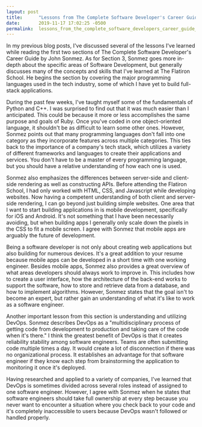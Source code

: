 ```yaml
---
layout: post
title:      "Lessons from The Complete Software Developer's Career Guide - Part 3"
date:       2019-11-17 17:02:25 -0500
permalink:  lessons_from_the_complete_software_developers_career_guide_-_part_3
---
```



In my previous blog posts, I've discussed several of the lessons I've learned while reading the first two sections of The Complete Software Developer's Career Guide by John Sonmez. As for Section 3, Sonmez goes more in-depth about the specific areas of Software Development, but generally discusses many of the concepts and skills that I've learned at The Flatiron School. He begins the section by covering the major programming languages used in the tech industry, some of which I have yet to build full-stack applications. 
 
During the past few weeks, I've taught myself some of the fundamentals of Python and C++. I was surprised to find out that it was much easier than I anticipated. This could be because it more or less accomplishes the same purpose and goals of Ruby. Once you've coded in one object-oriented language, it shouldn't be as difficult to learn some other ones. However, Sonmez points out that many programming languages don't fall into one category as they incorporate features across multiple categories. This ties back to the importance of a company's tech stack, which utilizes a variety of different frameworks and languages to create their applications and services. You don't have to be a master of every programming language, but you should have a relative understanding of how each one is used.

Sonmez also emphasizes the differences between server-side and client-side rendering as well as constructing APIs. Before attending the Flatiron School, I had only worked with HTML, CSS, and Javascript while developing websites. Now having a competent understanding of both client and server-side rendering, I can go beyond just building simple websites. One area that I want to start building applications in is mobile development, specifically for iOS and Android. It's not something that I have been necessarily avoiding, but when building apps I generally only scale down the pixels in the CSS to fit a mobile screen. I agree with Sonmez that mobile apps are arguably the future of development.

Being a software developer is not only about creating web applications but also building for numerous devices. It's a great addition to your resume because mobile apps can be developed in a short time with one working engineer. Besides mobile apps, Sonmez also provides a great overview of what areas developers should always work to improve in. This includes how to create a user interface, how the architecture of the back-end works to support the software, how to store and retrieve data from a database, and how to implement algorithms. However, Sonmez states that the goal isn't to become an expert, but rather gain an understanding of what it's like to work as a software engineer. 

Another important lesson from this section is understanding and utilizing DevOps. Sonmez describes DevOps as a "multidisciplinary process of getting code from development to production and taking care of the code when it's there." I think the greatest benefit of DevOps is that it creates reliability stability among software engineers. Teams are often submitting code multiple times a day. It would create a lot of disconnection if there was no organizational process. It establishes an advantage for that software engineer if they know each step from brainstorming the application to monitoring it once it's deployed.


Having researched and applied to a variety of companies, I've learned that DevOps is sometimes divided across several roles instead of assigned to one software engineer. However, I agree with Sonmez when he states that software engineers should take full ownership at every step because you never want to encounter a situation where you check back to your code and it's completely inaccessible to users because DevOps wasn't followed or handled properly.
